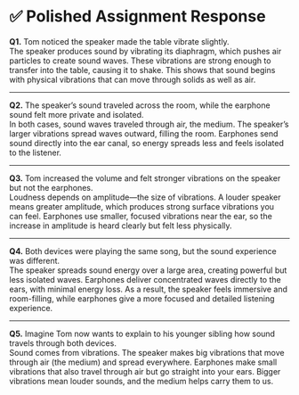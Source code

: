 # ✅ Polished Assignment Response

**Q1.** Tom noticed the speaker made the table vibrate slightly.  
The speaker produces sound by vibrating its diaphragm, which pushes air particles to create sound waves. These vibrations are strong enough to transfer into the table, causing it to shake. This shows that sound begins with physical vibrations that can move through solids as well as air.

---

**Q2.** The speaker’s sound traveled across the room, while the earphone sound felt more private and isolated.  
In both cases, sound waves traveled through air, the medium. The speaker’s larger vibrations spread waves outward, filling the room. Earphones send sound directly into the ear canal, so energy spreads less and feels isolated to the listener.

---

**Q3.** Tom increased the volume and felt stronger vibrations on the speaker but not the earphones.  
Loudness depends on amplitude—the size of vibrations. A louder speaker means greater amplitude, which produces strong surface vibrations you can feel. Earphones use smaller, focused vibrations near the ear, so the increase in amplitude is heard clearly but felt less physically.

---

**Q4.** Both devices were playing the same song, but the sound experience was different.  
The speaker spreads sound energy over a large area, creating powerful but less isolated waves. Earphones deliver concentrated waves directly to the ears, with minimal energy loss. As a result, the speaker feels immersive and room-filling, while earphones give a more focused and detailed listening experience.

---

**Q5.** Imagine Tom now wants to explain to his younger sibling how sound travels through both devices.  
Sound comes from vibrations. The speaker makes big vibrations that move through air (the medium) and spread everywhere. Earphones make small vibrations that also travel through air but go straight into your ears. Bigger vibrations mean louder sounds, and the medium helps carry them to us.